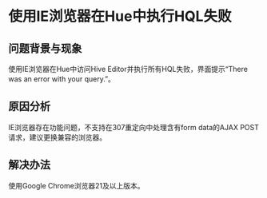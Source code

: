 # 使用IE浏览器在Hue中执行HQL失败<a name="mrs_03_0159"></a>

## 问题背景与现象<a name="zh-cn_topic_0167276173_sd64242caa665405798481482f49ab0ee"></a>

使用IE浏览器在Hue中访问Hive Editor并执行所有HQL失败，界面提示“There was an error with your query.”。

## 原因分析<a name="zh-cn_topic_0167276173_s4871ca6d7a6b47b1a0f8266b84631f32"></a>

IE浏览器存在功能问题，不支持在307重定向中处理含有form data的AJAX POST请求，建议更换兼容的浏览器。

## 解决办法<a name="zh-cn_topic_0167276173_section6285336214518"></a>

使用Google Chrome浏览器21及以上版本。

